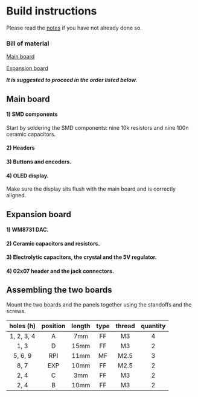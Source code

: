# Build instructions
Please read the [notes](notes.md) if you have not already done so. 

### Bill of material
[Main board](bom/BOM_mainboard_nordhat.csv)

[Expansion board](bom/BOM_expansion_board_nordhat.csv)

***It is suggested to proceed in the order listed below.***

## Main board

#### 1) SMD components
Start by soldering the SMD components: nine 10k resistors and nine 100n ceramic capacitors.

#### 2) Headers

#### 3) Buttons and encoders.

#### 4) OLED display.
Make sure the display sits flush with the main board and is correctly aligned.

## Expansion board

#### 1) WM8731 DAC.

#### 2) Ceramic capacitors and resistors.

#### 3) Electrolytic capacitors, the crystal and the 5V regulator.

#### 4) 02x07 header and the jack connectors.

## Assembling the two boards

Mount the two boards and the panels together using the standoffs and the screws.

| holes (h) | position | length  | type  | thread | quantity |
| :---: | :---: |:-------: | :-----: | :------: | :--------: |
| 1, 2, 3, 4 | A | 7mm   | FF  | M3 | 4 |
| 1, 3 | D  | 15mm   |  FF | M3  | 2 |
| 5, 6, 9   | RPI | 11mm  | MF  | M2.5 | 3 |
| 8, 7   | EXP | 10mm  | FF  | M2.5 | 2 |
| 2, 4 | C | 3mm   |  FF | M3  | 2 |
| 2, 4 | B | 10mm |  FF | M3  | 2 |
